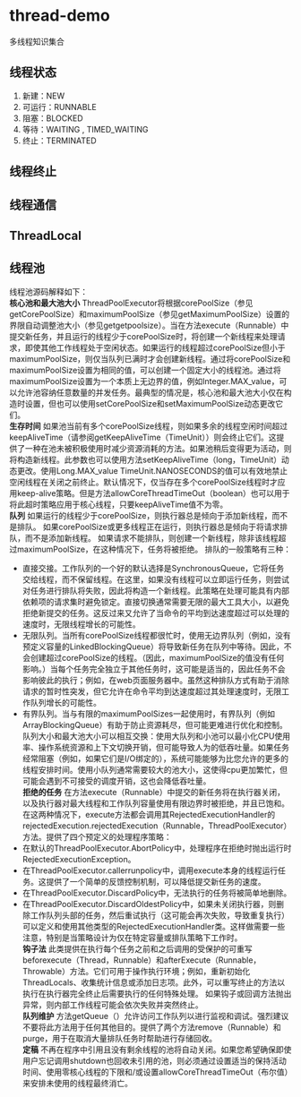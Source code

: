 # thread-demo
多线程知识集合

## 线程状态
1. 新建：NEW
2. 可运行：RUNNABLE 
3. 阻塞：BLOCKED 
4. 等待：WAITING , TIMED_WAITING 
5. 终止：TERMINATED

## 线程终止
## 线程通信
## ThreadLocal
## 线程池
线程池源码解释如下：<br>
 **核心池和最大池大小**
 ThreadPoolExecutor将根据corePoolSize（参见getCorePoolSize）和maximumPoolSize（参见getMaximumPoolSize）设置的界限自动调整池大小（参见getgetpoolsize）。当在方法execute（Runnable）中提交新任务，并且运行的线程少于corePoolSize时，将创建一个新线程来处理请求，即使其他工作线程处于空闲状态。如果运行的线程超过corePoolSize但小于maximumPoolSize，则仅当队列已满时才会创建新线程。通过将corePoolSize和maximumPoolSize设置为相同的值，可以创建一个固定大小的线程池。通过将maximumPoolSize设置为一个本质上无边界的值，例如Integer.MAX_value，可以允许池容纳任意数量的并发任务。最典型的情况是，核心池和最大池大小仅在构造时设置，但也可以使用setCorePoolSize和setMaximumPoolSize动态更改它们。<br>
 **生存时间**
 如果池当前有多个corePoolSize线程，则如果多余的线程空闲时间超过keepAliveTime（请参阅getKeepAliveTime（TimeUnit））则会终止它们。这提供了一种在池未被积极使用时减少资源消耗的方法。如果池稍后变得更为活动，则将构造新线程。此参数也可以使用方法setKeepAliveTime（long，TimeUnit）动态更改。使用Long.MAX_value TimeUnit.NANOSECONDS的值可以有效地禁止空闲线程在关闭之前终止。默认情况下，仅当存在多个corePoolSize线程时才应用keep-alive策略。但是方法allowCoreThreadTimeOut（boolean）也可以用于将此超时策略应用于核心线程，只要keepAliveTime值不为零。<br>
 **队列**
 如果运行的线程少于corePoolSize，则执行器总是倾向于添加新线程，而不是排队。
 如果corePoolSize或更多线程正在运行，则执行器总是倾向于将请求排队，而不是添加新线程。
 如果请求不能排队，则创建一个新线程，除非该线程超过maximumPoolSize，在这种情况下，任务将被拒绝。
 排队的一般策略有三种：
 - 直接交接。工作队列的一个好的默认选择是SynchronousQueue，它将任务交给线程，而不保留线程。在这里，如果没有线程可以立即运行任务，则尝试对任务进行排队将失败，因此将构造一个新线程。此策略在处理可能具有内部依赖项的请求集时避免锁定。直接切换通常需要无限的最大工具大小，以避免拒绝新提交的任务。这反过来又允许了当命令的平均到达速度超过可以处理的速度时，无限线程增长的可能性。
 - 无限队列。当所有corePoolSize线程都很忙时，使用无边界队列（例如，没有预定义容量的LinkedBlockingQueue）将导致新任务在队列中等待。因此，不会创建超过corePoolSize的线程。（因此，maximumPoolSize的值没有任何影响。）当每个任务完全独立于其他任务时，这可能是适当的，因此任务不会影响彼此的执行；例如，在web页面服务器中。虽然这种排队方式有助于消除请求的暂时性突发，但它允许在命令平均到达速度超过其处理速度时，无限工作队列增长的可能性。
 - 有界队列。当与有限的maximumPoolSizes一起使用时，有界队列（例如ArrayBlockingQueue）有助于防止资源耗尽，但可能更难进行优化和控制。队列大小和最大池大小可以相互交换：使用大队列和小池可以最小化CPU使用率、操作系统资源和上下文切换开销，但可能导致人为的低吞吐量。如果任务经常阻塞（例如，如果它们是I/O绑定的），系统可能能够为比您允许的更多的线程安排时间。使用小队列通常需要较大的池大小，这使得cpu更加繁忙，但可能会遇到不可接受的调度开销，这也会降低吞吐量。<br>
 **拒绝的任务**
 在方法execute（Runnable）中提交的新任务将在执行器关闭，以及执行器对最大线程和工作队列容量使用有限边界时被拒绝，并且已饱和。在这两种情况下，execute方法都会调用其RejectedExecutionHandler的rejectedExecution.rejectedExecution（Runnable，ThreadPoolExecutor）方法。提供了四个预定义的处理程序策略：
 - 在默认的ThreadPoolExecutor.AbortPolicy中，处理程序在拒绝时抛出运行时RejectedExecutionException。
 - 在ThreadPoolExecutor.callerrunpolicy中，调用execute本身的线程运行任务。这提供了一个简单的反馈控制机制，可以降低提交新任务的速度。
 - 在ThreadPoolExecutor.DiscardPolicy中，无法执行的任务将被简单地删除。
 - 在ThreadPoolExecutor.DiscardOldestPolicy中，如果未关闭执行器，则删除工作队列头部的任务，然后重试执行（这可能会再次失败，导致重复执行）
 可以定义和使用其他类型的RejectedExecutionHandler类。这样做需要一些注意，特别是当策略设计为仅在特定容量或排队策略下工作时。<br>
 **钩子法**
 此类提供在执行每个任务之前和之后调用的受保护的可重写beforexecute（Thread，Runnable）和afterExecute（Runnable，Throwable）方法。它们可用于操作执行环境；例如，重新初始化ThreadLocals、收集统计信息或添加日志项。此外，可以重写终止的方法以执行在执行器完全终止后需要执行的任何特殊处理。
 如果钩子或回调方法抛出异常，则内部工作线程可能会依次失败并突然终止。<br>
 **队列维护**
 方法getQueue（）允许访问工作队列以进行监视和调试。强烈建议不要将此方法用于任何其他目的。提供了两个方法remove（Runnable）和purge，用于在取消大量排队任务时帮助进行存储回收。<br>
 **定稿**
 不再在程序中引用且没有剩余线程的池将自动关闭。如果您希望确保即使用户忘记调用shutdown也回收未引用的池，则必须通过设置适当的保持活动时间、使用零核心线程的下限和/或设置allowCoreThreadTimeOut（布尔值）来安排未使用的线程最终消亡。<br>
 
